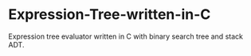 # Expression-Tree-written-in-C
Expression tree evaluator written in C with binary search tree and stack ADT.
